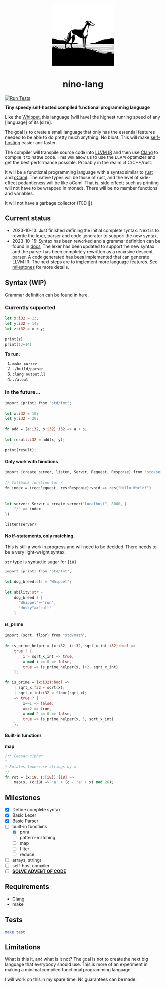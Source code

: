 <div>
    <p align="center"><img src="logo.png" height="200px" width="200px" /></p>
    <h1 align="center">nino-lang</h1>
</div>

[![Run Tests](https://github.com/ridulfo/nino-lang/actions/workflows/on-main.yaml/badge.svg)](https://github.com/ridulfo/nino-lang/actions/workflows/on-main.yaml)

**Tiny speedy self-hosted compiled functional programming language**

Like the [Whippet](https://en.wikipedia.org/wiki/Whippet), this language [will have] the highest running speed of any [language] of its [size].

The goal is to create a small language that only has the essential features needed to be able to do pretty much anything. No bloat. This will make [self-hosting](<https://en.wikipedia.org/wiki/Self-hosting_(compilers)>) easier and faster.

The compiler will transpile source code into [LLVM IR](https://en.wikipedia.org/wiki/LLVM#Intermediate_representation) and then use [Clang](https://en.wikipedia.org/wiki/Clang) to compile it to native code. This will allow us to use the LLVM optimizer and get the best performance possible. Probably in the realm of C/C++/rust.

It will be a functional programming language with a syntax similar to [rust](<https://en.wikipedia.org/wiki/Rust_(programming_language)#Syntax_and_features>) and [oCaml](https://en.wikipedia.org/wiki/OCaml#Code_examples). The native types will be those of rust, and the level of side-effect pedanticness will be like oCaml. That is, side effects such as printing will not have to be wrapped in monads. There will be no member functions and variables.

It will not have a garbage collector (TBD 🤨).

## Current status

- 2023-10-13: Just finished defining the initial complete syntax. Next is to rewrite the lexer, parser and code generator to support the new syntax.
- 2023-10-15: Syntax has been reworked and a grammar definition can be found in [docs](docs/grammar.md). The lexer has been updated to support the new syntax and the parser has been completely rewritten as a recursive descent parser. A code generated has been implemented that can generate LLVM IR. The next steps are to implement more language features. See [milestones](#milestones) for more details.

## Syntax (WIP)

Grammar definition can be found in [here](docs/grammar.md).

### Currently supported

```Rust
let x:i32 = 13;
let y:i32 = 14;
let z:i32 = x + y;

print(z);
print(13+14)
```

**To run:**

1. `make parser`
1. `./build/parser`
1. `clang output.ll`
1. `./a.out`

### In the future...

```Rust
import {print} from "std/fmt";

let x:i32 = 10;
let y:i32 = 20;

fn add = (a:i32, b:i32):i32 => a + b;

let result:i32 = add(x, y);

print(result);
```

#### Only work with functions

```Rust
import {create_server, listen, Server, Request, Response} from "std/server";

// Callback function for /
fn index = (req:Request, res:Response):void => res("Hello World!")


let server: Server = create_server("localhost", 8080, {
    "/" => index
})

listen(server)
```

#### No if-statements, only matching.

This is still a work in progress and will need to be decided. There needs to be a very light-weight syntax.

`str` type is syntactic sugar for `[i8]`

```Rust
import {print} from "std/fmt";

let dog_breed:str = "Whippet";

let ability:str =
    dog_breed ? {
      "Whippet"=>"run",
      "Husky"=>"pull"
    }
```

#### is_prime

```Rust
import {sqrt, floor} from "std/math";

fn is_prime_helper = (x:i32, i:i32, sqrt_x_int:i32):bool =>
    true ? {
        i > sqrt_x_int => true,
        x mod i == 0 => false,
        true => is_prime_helper(x, i+2, sqrt_x_int)
    };

fn is_prime = (x:i32):bool =>
    | sqrt_x:f32 = sqrt(x);
    | sqrt_x_int:i32 = floor(sqrt_x);
    => true ? {
        x==1 => false,
        x==2 => true,
        x mod 2 == 0 => false,
        true => is_prime_helper(x, 3, sqrt_x_int)
    };
```

#### Built-in functions

**map**

```Rust
/** Caesar cipher
*
* Rotates lowercase strings by x
*/
fn rot = (x:i8, s:[i8]):[i8] =>
    map(s, (c:i8) => 'a' + (c - 'a' + x) mod 26);
```

## Milestones

- [x] Define complete syntax
- [x] Basic Lexer
- [x] Basic Parser
- [ ] built-in functions
  - [x] print
  - [ ] pattern-matching
  - [ ] map
  - [ ] filter
  - [ ] reduce
- [ ] arrays, strings
- [ ] self-host compiler
- [ ] [**SOLVE ADVENT OF CODE**](https://time-since.nicolo.io/#/20231201-000000?title=Advent+of+code)

## Requirements

- Clang
- make

## Tests

```bash
make test
```

## Limitations

What is this it, and what is it not?
The goal is not to create the next big language that everybody should use. This is more of an experiment in making a minimal compiled functional programming language.

I will work on this in my spare time. No guarantees can be made.

